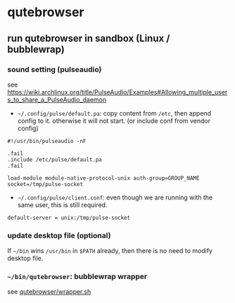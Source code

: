 # qutebrowser

## run qutebrowser in sandbox (Linux / bubblewrap)

### sound setting (pulseaudio)

see <https://wiki.archlinux.org/title/PulseAudio/Examples#Allowing_multiple_users_to_share_a_PulseAudio_daemon>

- `~/.config/pulse/default.pa`: copy content from `/etc`, then append config
  to it. otherwise it will not start. (or include conf from vendor config)

```
#!/usr/bin/pulseaudio -nF

.fail
.include /etc/pulse/default.pa
.fail

load-module module-native-protocol-unix auth-group=GROUP_NAME socket=/tmp/pulse-socket
```

- `~/.config/pulse/client.conf`: even though we are running with the same
  user, this is still required.

```
default-server = unix:/tmp/pulse-socket
```

### update desktop file (optional)

If `~/bin` wins `/usr/bin` in `$PATH` already, then there is no need to modify
desktop file.

### `~/bin/qutebrowser`: bubblewrap wrapper

see [qutebrowser/wrapper.sh](qutebrowser/wrapper.sh)
